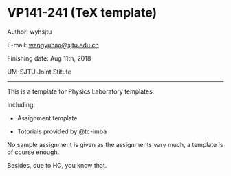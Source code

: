 # VP141-241 (TeX template)

Author: wyhsjtu

E-mail: wangyuhao@sjtu.edu.cn

Finishing date: Aug 11th, 2018

UM-SJTU Joint Stitute
_____________________
This is a template for Physics Laboratory templates.

Including: 

* Assignment template

* Totorials provided by @tc-imba

No sample assignment is given as the assignments vary much, a template is of course enough.

Besides, due to HC, you know that.
